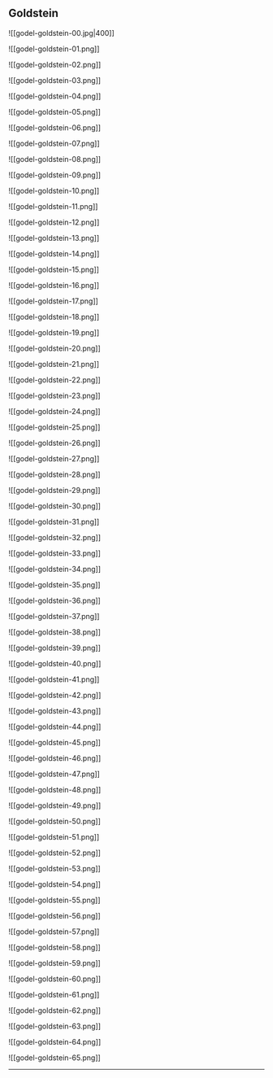 
## Goldstein

![[godel-goldstein-00.jpg|400]]


![[godel-goldstein-01.png]]


![[godel-goldstein-02.png]]


![[godel-goldstein-03.png]]


![[godel-goldstein-04.png]]


![[godel-goldstein-05.png]]


![[godel-goldstein-06.png]]


![[godel-goldstein-07.png]]


![[godel-goldstein-08.png]]


![[godel-goldstein-09.png]]


![[godel-goldstein-10.png]]


![[godel-goldstein-11.png]]


![[godel-goldstein-12.png]]


![[godel-goldstein-13.png]]


![[godel-goldstein-14.png]]


![[godel-goldstein-15.png]]


![[godel-goldstein-16.png]]


![[godel-goldstein-17.png]]


![[godel-goldstein-18.png]]


![[godel-goldstein-19.png]]


![[godel-goldstein-20.png]]


![[godel-goldstein-21.png]]


![[godel-goldstein-22.png]]


![[godel-goldstein-23.png]]


![[godel-goldstein-24.png]]


![[godel-goldstein-25.png]]


![[godel-goldstein-26.png]]


![[godel-goldstein-27.png]]


![[godel-goldstein-28.png]]


![[godel-goldstein-29.png]]


![[godel-goldstein-30.png]]


![[godel-goldstein-31.png]]


![[godel-goldstein-32.png]]


![[godel-goldstein-33.png]]


![[godel-goldstein-34.png]]


![[godel-goldstein-35.png]]


![[godel-goldstein-36.png]]


![[godel-goldstein-37.png]]


![[godel-goldstein-38.png]]


![[godel-goldstein-39.png]]


![[godel-goldstein-40.png]]


![[godel-goldstein-41.png]]


![[godel-goldstein-42.png]]


![[godel-goldstein-43.png]]


![[godel-goldstein-44.png]]


![[godel-goldstein-45.png]]


![[godel-goldstein-46.png]]


![[godel-goldstein-47.png]]


![[godel-goldstein-48.png]]


![[godel-goldstein-49.png]]


![[godel-goldstein-50.png]]


![[godel-goldstein-51.png]]


![[godel-goldstein-52.png]]


![[godel-goldstein-53.png]]


![[godel-goldstein-54.png]]


![[godel-goldstein-55.png]]


![[godel-goldstein-56.png]]


![[godel-goldstein-57.png]]


![[godel-goldstein-58.png]]


![[godel-goldstein-59.png]]


![[godel-goldstein-60.png]]


![[godel-goldstein-61.png]]


![[godel-goldstein-62.png]]


![[godel-goldstein-63.png]]


![[godel-goldstein-64.png]]


![[godel-goldstein-65.png]]

---

